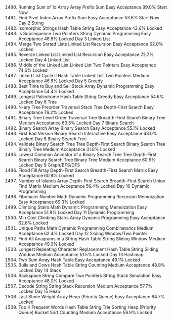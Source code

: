 1480. Running Sum of 1d Array
Array
Prefix Sum
Easy
Acceptance 89.0%
Start Now
724. Find Pivot Index
Array
Prefix Sum
Easy
Acceptance 53.6%
Start Now
Day 2
String
205. Isomorphic Strings
Hash Table
String
Easy
Acceptance 42.6%
Locked
392. Is Subsequence
Two Pointers
String
Dynamic Programming
Easy
Acceptance 48.8%
Locked
Day 3
Linked List
21. Merge Two Sorted Lists
Linked List
Recursion
Easy
Acceptance 62.0%
Locked
206. Reverse Linked List
Linked List
Recursion
Easy
Acceptance 72.7%
Locked
Day 4
Linked List
876. Middle of the Linked List
Linked List
Two Pointers
Easy
Acceptance 74.6%
Locked
142. Linked List Cycle II
Hash Table
Linked List
Two Pointers
Medium
Acceptance 46.6%
Locked
Day 5
Greedy
121. Best Time to Buy and Sell Stock
Array
Dynamic Programming
Easy
Acceptance 54.4%
Locked
409. Longest Palindrome
Hash Table
String
Greedy
Easy
Acceptance 54.6%
Locked
Day 6
Tree
589. N-ary Tree Preorder Traversal
Stack
Tree
Depth-First Search
Easy
Acceptance 76.2%
Locked
102. Binary Tree Level Order Traversal
Tree
Breadth-First Search
Binary Tree
Medium
Acceptance 63.5%
Locked
Day 7
Binary Search
704. Binary Search
Array
Binary Search
Easy
Acceptance 55.1%
Locked
278. First Bad Version
Binary Search
Interactive
Easy
Acceptance 43.0%
Locked
Day 8
Binary Search Tree
98. Validate Binary Search Tree
Tree
Depth-First Search
Binary Search Tree
Binary Tree
Medium
Acceptance 31.8%
Locked
235. Lowest Common Ancestor of a Binary Search Tree
Tree
Depth-First Search
Binary Search Tree
Binary Tree
Medium
Acceptance 60.5%
Locked
Day 9
Graph/BFS/DFS
733. Flood Fill
Array
Depth-First Search
Breadth-First Search
Matrix
Easy
Acceptance 60.8%
Locked
200. Number of Islands
Array
Depth-First Search
Breadth-First Search
Union Find
Matrix
Medium
Acceptance 56.4%
Locked
Day 10
Dynamic Programming
509. Fibonacci Number
Math
Dynamic Programming
Recursion
Memoization
Easy
Acceptance 69.3%
Locked
70. Climbing Stairs
Math
Dynamic Programming
Memoization
Easy
Acceptance 51.8%
Locked
Day 11
Dynamic Programming
746. Min Cost Climbing Stairs
Array
Dynamic Programming
Easy
Acceptance 62.6%
Locked
62. Unique Paths
Math
Dynamic Programming
Combinatorics
Medium
Acceptance 62.4%
Locked
Day 12
Sliding Window/Two Pointer
438. Find All Anagrams in a String
Hash Table
String
Sliding Window
Medium
Acceptance 49.0%
Locked
424. Longest Repeating Character Replacement
Hash Table
String
Sliding Window
Medium
Acceptance 51.5%
Locked
Day 13
Hashmap
1. Two Sum
Array
Hash Table
Easy
Acceptance 49.1%
Locked
299. Bulls and Cows
Hash Table
String
Counting
Medium
Acceptance 48.8%
Locked
Day 14
Stack
844. Backspace String Compare
Two Pointers
String
Stack
Simulation
Easy
Acceptance 48.0%
Locked
394. Decode String
String
Stack
Recursion
Medium
Acceptance 57.7%
Locked
Day 15
Heap
1046. Last Stone Weight
Array
Heap (Priority Queue)
Easy
Acceptance 64.7%
Locked
692. Top K Frequent Words
Hash Table
String
Trie
Sorting
Heap (Priority Queue)
Bucket Sort
Counting
Medium
Acceptance 56.9%
Locked
